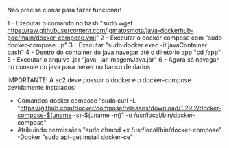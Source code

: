 Não precisa clonar para fazer funcionar!

1 - Executar o comando no bash "sudo wget https://raw.githubusercontent.com/jgmatosmota/java-dockerhub-poc/main/docker-compose.yml"
2 - Executar o docker compose com "sudo docker-compose up"
3 - Executar "sudo docker exec -it javaContainer bash"
4 - Dentro do container do java navegar até o diretório app "cd /app"
5 - Executar o arquivo .jar "java -jar imagemJava.jar"
6 - Agora só navegar no console do java para mexer no banco de dados

IMPORTANTE!
A ec2 deve possuir o docker e o docker-compose devidamente instalados!
- Comandos docker compose "sudo curl -L "https://github.com/docker/compose/releases/download/1.29.2/docker-compose-$(uname -s)-$(uname -m)" -o /usr/local/bin/docker-compose"
- Atribuindo permissões "sudo chmod +x /usr/local/bin/docker-compose"
-Docker "sudo apt-get install docker-ce"
